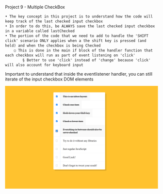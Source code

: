 Project 9 - Multiple CheckBox

	• The key concept in this project is to understand how the code will keep track of the last checked input checkbox
	• In order to do this, be ALWAYS save the last checked input checkbox in a variable called lastChecked
	• The portion of the code that we need to add to handle the 'SHIFT click' scenario ONLY applies when a the shift key is pressed (and held) and when the checkbox is being Checked
		○ This is done in the main if block of the handler function that each checkbox will run as part of event listening on 'click'
			§ Better to use 'click' instead of 'change' because 'click' will also account for keyboard input
Important to understand that inside the eventlistener handler, you can still iterate of the input checkbox DOM elements


![Interface](UI.PNG)
